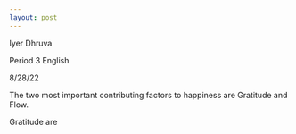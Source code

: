 ```yaml
---
layout: post
---
```

Iyer Dhruva

Period 3 English

8/28/22

The two most important contributing factors to happiness are Gratitude and Flow.

Gratitude are
